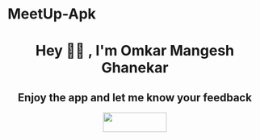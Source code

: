 # MeetUp-Apk
<h1 align="center">Hey 🙋‍♂️ , I'm Omkar Mangesh Ghanekar</h1>
<h2 align="center"> Enjoy the app and let me know your feedback</h2>
<center><a href="#" ><img src="https://thumbs.gfycat.com/DiscreteDirtyBeagle-max-1mb.gif" width = "50%" height= "10%"/></a></center>
